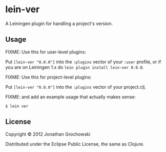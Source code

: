 # lein-ver

A Leiningen plugin for handling a project's version.

## Usage

FIXME: Use this for user-level plugins:

Put `[lein-ver "0.0.0"]` into the `:plugins` vector of your
`:user` profile, or if you are on Leiningen 1.x do `lein plugin install
lein-ver 0.0.0`.

FIXME: Use this for project-level plugins:

Put `[lein-ver "0.0.0"]` into the `:plugins` vector of your project.clj.

FIXME: and add an example usage that actually makes sense:

    $ lein ver

## License

Copyright © 2012 Jonathan Grochowski

Distributed under the Eclipse Public License, the same as Clojure.
